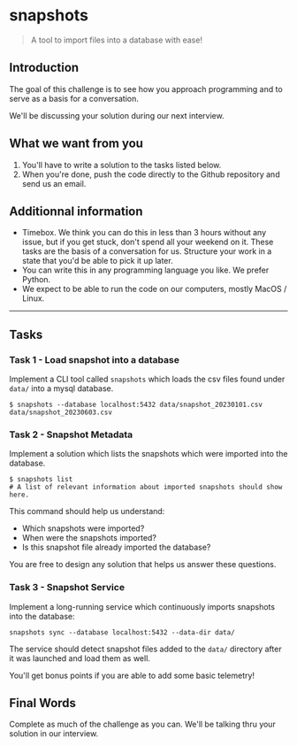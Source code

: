 # snapshots
> A tool to import files into a database with ease!

## Introduction

The goal of this challenge is to see how you approach programming and to serve as a basis for a conversation.

We'll be discussing your solution during our next interview.

## What we want from you

1. You'll have to write a solution to the tasks listed below.
2. When you're done, push the code directly to the Github repository and send us an email.

## Additionnal information

- Timebox. We think you can do this in less than 3 hours without any issue, but if you get stuck, don't spend all your
  weekend on it. These tasks are the basis of a conversation for us.
  Structure your work in a state that you'd be able to pick it up later.
- You can write this in any programming language you like. We prefer Python.
- We expect to be able to run the code on our computers, mostly MacOS / Linux.

---

## Tasks

### Task 1 - Load snapshot into a database

Implement a CLI tool called `snapshots` which loads the csv files found under `data/` into a mysql database.
```
$ snapshots --database localhost:5432 data/snapshot_20230101.csv data/snapshot_20230603.csv
```

### Task 2 - Snapshot Metadata

Implement a solution which lists the snapshots which were imported into the database.
```
$ snapshots list
# A list of relevant information about imported snapshots should show here.
```
This command should help us understand:
- Which snapshots were imported?
- When were the snapshots imported?
- Is this snapshot file already imported the database?

You are free to design any solution that helps us answer these questions.


### Task 3 - Snapshot Service

Implement a long-running service which continuously imports snapshots into the database:
```
snapshots sync --database localhost:5432 --data-dir data/
```
The service should detect snapshot files added to the `data/` directory after it was launched and load them as well.

You'll get bonus points if you are able to add some basic telemetry!


## Final Words

Complete as much of the challenge as you can. We'll be talking thru your solution in our interview.
